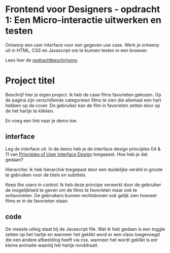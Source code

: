 # Frontend voor Designers - opdracht 1: Een Micro-interactie uitwerken en testen

Ontwerp een user interface voor een gegeven use case. Werk je ontwerp uit in HTML, CSS en Javascript om te kunnen testen in een browser.

Lees hier de [opdrachtbeschrijving](./opdrachtbeschrijving.md).


# Project titel
Beschrijf hier je eigen project.
Ik heb de case films favorieten gekozen. Op de pagina zijn verschillende categorieen films te zien die allemaal een hart hebben op de cover. De gebruiker kan de film in favorieten zetten door op de het hartje te klikken.

En voeg een link naar je demo toe.


## interface
Leg de interface uit. In de demo heb je de interface design principles 04 & 11 van [Principles of User Interface Design](http://bokardo.com/principles-of-user-interface-design/) toegepast. Hoe heb je dat gedaan?

Hierarchie:
ik heb hierarchie toegepast door een duidelijke vershil in groote te gebruiken voor de titels en subtitels.

Keep the users in control:
Ik heb deze principe verwerkt door de gebruiker de mogelijkheid te geven om de films te favorieten maar ook te onfavorieten. De gebruikers kunnen rechtsboven ook gelijk zien hoeveel films er in de favorieten staan.


## code
De meeste uitleg staat bij de Javascript file.
Wat ik heb gedaan is een toggle zetten op het hartje en wanneer het geklikt word er een class toegevoegd die een andere afbeelding heeft via css. wanneer het wordt geklikt is eer kleine animatie waarbij het hartje ronddraait.
